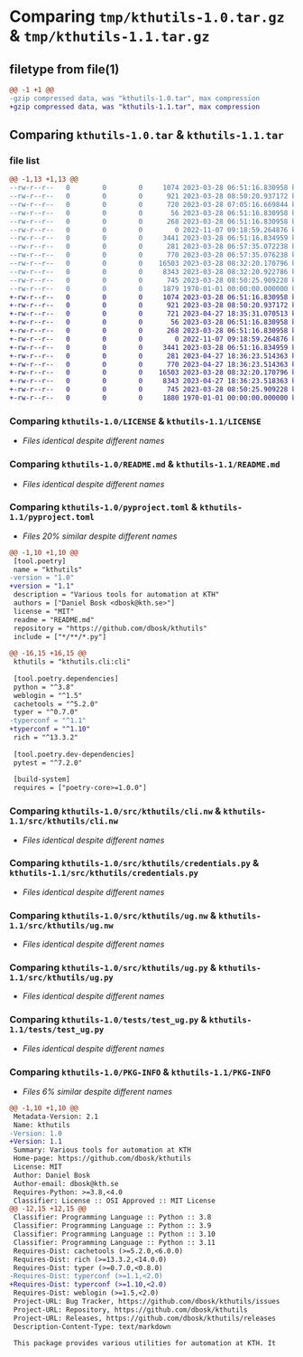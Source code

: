 # Comparing `tmp/kthutils-1.0.tar.gz` & `tmp/kthutils-1.1.tar.gz`

## filetype from file(1)

```diff
@@ -1 +1 @@
-gzip compressed data, was "kthutils-1.0.tar", max compression
+gzip compressed data, was "kthutils-1.1.tar", max compression
```

## Comparing `kthutils-1.0.tar` & `kthutils-1.1.tar`

### file list

```diff
@@ -1,13 +1,13 @@
--rw-r--r--   0        0        0     1074 2023-03-28 06:51:16.830958 kthutils-1.0/LICENSE
--rw-r--r--   0        0        0      921 2023-03-28 08:50:20.937172 kthutils-1.0/README.md
--rw-r--r--   0        0        0      720 2023-03-28 07:05:16.669844 kthutils-1.0/pyproject.toml
--rw-r--r--   0        0        0       56 2023-03-28 06:51:16.830958 kthutils-1.0/src/kthutils/.gitignore
--rw-r--r--   0        0        0      268 2023-03-28 06:51:16.830958 kthutils-1.0/src/kthutils/Makefile
--rw-r--r--   0        0        0        0 2022-11-07 09:18:59.264876 kthutils-1.0/src/kthutils/__init__.py
--rw-r--r--   0        0        0     3441 2023-03-28 06:51:16.834959 kthutils-1.0/src/kthutils/cli.nw
--rw-r--r--   0        0        0      281 2023-03-28 06:57:35.072238 kthutils-1.0/src/kthutils/cli.py
--rw-r--r--   0        0        0      770 2023-03-28 06:57:35.076238 kthutils-1.0/src/kthutils/credentials.py
--rw-r--r--   0        0        0    16503 2023-03-28 08:32:20.170796 kthutils-1.0/src/kthutils/ug.nw
--rw-r--r--   0        0        0     8343 2023-03-28 08:32:20.922786 kthutils-1.0/src/kthutils/ug.py
--rw-r--r--   0        0        0      745 2023-03-28 08:50:25.909228 kthutils-1.0/tests/test_ug.py
--rw-r--r--   0        0        0     1879 1970-01-01 00:00:00.000000 kthutils-1.0/PKG-INFO
+-rw-r--r--   0        0        0     1074 2023-03-28 06:51:16.830958 kthutils-1.1/LICENSE
+-rw-r--r--   0        0        0      921 2023-03-28 08:50:20.937172 kthutils-1.1/README.md
+-rw-r--r--   0        0        0      721 2023-04-27 18:35:31.070513 kthutils-1.1/pyproject.toml
+-rw-r--r--   0        0        0       56 2023-03-28 06:51:16.830958 kthutils-1.1/src/kthutils/.gitignore
+-rw-r--r--   0        0        0      268 2023-03-28 06:51:16.830958 kthutils-1.1/src/kthutils/Makefile
+-rw-r--r--   0        0        0        0 2022-11-07 09:18:59.264876 kthutils-1.1/src/kthutils/__init__.py
+-rw-r--r--   0        0        0     3441 2023-03-28 06:51:16.834959 kthutils-1.1/src/kthutils/cli.nw
+-rw-r--r--   0        0        0      281 2023-04-27 18:36:23.514363 kthutils-1.1/src/kthutils/cli.py
+-rw-r--r--   0        0        0      770 2023-04-27 18:36:23.514363 kthutils-1.1/src/kthutils/credentials.py
+-rw-r--r--   0        0        0    16503 2023-03-28 08:32:20.170796 kthutils-1.1/src/kthutils/ug.nw
+-rw-r--r--   0        0        0     8343 2023-04-27 18:36:23.518363 kthutils-1.1/src/kthutils/ug.py
+-rw-r--r--   0        0        0      745 2023-03-28 08:50:25.909228 kthutils-1.1/tests/test_ug.py
+-rw-r--r--   0        0        0     1880 1970-01-01 00:00:00.000000 kthutils-1.1/PKG-INFO
```

### Comparing `kthutils-1.0/LICENSE` & `kthutils-1.1/LICENSE`

 * *Files identical despite different names*

### Comparing `kthutils-1.0/README.md` & `kthutils-1.1/README.md`

 * *Files identical despite different names*

### Comparing `kthutils-1.0/pyproject.toml` & `kthutils-1.1/pyproject.toml`

 * *Files 20% similar despite different names*

```diff
@@ -1,10 +1,10 @@
 [tool.poetry]
 name = "kthutils"
-version = "1.0"
+version = "1.1"
 description = "Various tools for automation at KTH"
 authors = ["Daniel Bosk <dbosk@kth.se>"]
 license = "MIT"
 readme = "README.md"
 repository = "https://github.com/dbosk/kthutils"
 include = ["*/**/*.py"]
 
@@ -16,15 +16,15 @@
 kthutils = "kthutils.cli:cli"
 
 [tool.poetry.dependencies]
 python = "^3.8"
 weblogin = "^1.5"
 cachetools = "^5.2.0"
 typer = "^0.7.0"
-typerconf = "^1.1"
+typerconf = "^1.10"
 rich = "^13.3.2"
 
 [tool.poetry.dev-dependencies]
 pytest = "^7.2.0"
 
 [build-system]
 requires = ["poetry-core>=1.0.0"]
```

### Comparing `kthutils-1.0/src/kthutils/cli.nw` & `kthutils-1.1/src/kthutils/cli.nw`

 * *Files identical despite different names*

### Comparing `kthutils-1.0/src/kthutils/credentials.py` & `kthutils-1.1/src/kthutils/credentials.py`

 * *Files identical despite different names*

### Comparing `kthutils-1.0/src/kthutils/ug.nw` & `kthutils-1.1/src/kthutils/ug.nw`

 * *Files identical despite different names*

### Comparing `kthutils-1.0/src/kthutils/ug.py` & `kthutils-1.1/src/kthutils/ug.py`

 * *Files identical despite different names*

### Comparing `kthutils-1.0/tests/test_ug.py` & `kthutils-1.1/tests/test_ug.py`

 * *Files identical despite different names*

### Comparing `kthutils-1.0/PKG-INFO` & `kthutils-1.1/PKG-INFO`

 * *Files 6% similar despite different names*

```diff
@@ -1,10 +1,10 @@
 Metadata-Version: 2.1
 Name: kthutils
-Version: 1.0
+Version: 1.1
 Summary: Various tools for automation at KTH
 Home-page: https://github.com/dbosk/kthutils
 License: MIT
 Author: Daniel Bosk
 Author-email: dbosk@kth.se
 Requires-Python: >=3.8,<4.0
 Classifier: License :: OSI Approved :: MIT License
@@ -12,15 +12,15 @@
 Classifier: Programming Language :: Python :: 3.8
 Classifier: Programming Language :: Python :: 3.9
 Classifier: Programming Language :: Python :: 3.10
 Classifier: Programming Language :: Python :: 3.11
 Requires-Dist: cachetools (>=5.2.0,<6.0.0)
 Requires-Dist: rich (>=13.3.2,<14.0.0)
 Requires-Dist: typer (>=0.7.0,<0.8.0)
-Requires-Dist: typerconf (>=1.1,<2.0)
+Requires-Dist: typerconf (>=1.10,<2.0)
 Requires-Dist: weblogin (>=1.5,<2.0)
 Project-URL: Bug Tracker, https://github.com/dbosk/kthutils/issues
 Project-URL: Repository, https://github.com/dbosk/kthutils
 Project-URL: Releases, https://github.com/dbosk/kthutils/releases
 Description-Content-Type: text/markdown
 
 This package provides various utilities for automation at KTH. It
```

